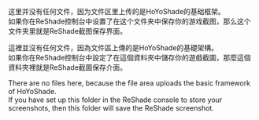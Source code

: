 这里并没有任何文件，因为文件区里上传的是HoYoShade的基础框架。  
如果你在ReShade控制台中设置了在这个文件夹中保存你的游戏截图，那么这个文件夹里就是ReShade截图保存界面。

這裡並沒有任何文件，因為文件區上傳的是HoYoShade的基礎架構。  
如果你在ReShade控制台中設定了在這個資料夾中儲存你的遊戲截圖，那麼這個資料夾裡就是ReShade截圖保存介面。

There are no files here, because the file area uploads the basic framework of HoYoShade.  
If you have set up this folder in the ReShade console to store your screenshots, then this folder will save the ReShade screenshot.
